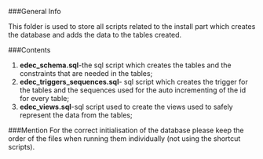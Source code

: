 ###General Info

This folder is used to store all scripts related to the install part which creates the database and adds the data to the tables created.

###Contents

 1. **edec_schema.sql**-the sql script which creates the tables and the constraints that are needed in the tables;
 2. **edec_triggers_sequences.sql**- sql script which creates the trigger for the tables and the sequences used for the auto incrementing of the id for every table;
 3. **edec_views.sql**-sql script used to create the views used to safely represent the data from the tables;

###Mention
For the correct initialisation of the database please keep the order of the files when running them individually (not using the shortcut scripts).